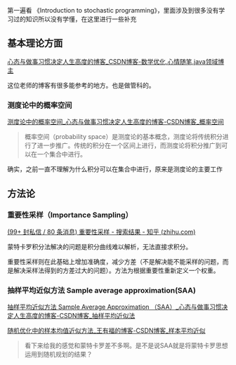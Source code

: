 第一遍看 《Introduction to stochastic programming》，里面涉及到很多没有学习过的知识所以没有学懂，在这里进行一些补充

## 基本理论方面

[心态与做事习惯决定人生高度的博客_CSDN博客-数学优化,心情随笔,java领域博主](https://chenzhen.blog.csdn.net/?type=bbs)

这位老师的博客有很多能参考的地方。也是做管科的。

### 测度论中的概率空间

[测度论中的概率空间_心态与做事习惯决定人生高度的博客-CSDN博客_概率空间](https://chenzhen.blog.csdn.net/article/details/125884260)

> 概率空间（probability space）是测度论的基本概念，测度论将传统积分进行了进一步推广。传统的积分在一个区间上进行，而测度论将积分推广到可以在一个集合中进行。

确实，之前一直不理解为什么积分可以在集合中进行，原来是测度论的主要工作

## 方法论

### 重要性采样（Importance Sampling）

[(99+ 封私信 / 80 条消息) 重要性采样 - 搜索结果 - 知乎 (zhihu.com)](https://www.zhihu.com/search?type=content&q=重要性采样)

蒙特卡罗积分法解决的问题是积分曲线难以解析，无法直接求积分。

重要性采样则在此基础上增加准确度，减少方差（不是解决能不能采样的问题，而是解决采样法得到的方差过大的问题）。方法为根据重要性重新定义一个权重。

### 抽样平均近似方法 Sample average approximation(SAA)

[抽样平均近似方法 Sample Average Approximation （SAA）_心态与做事习惯决定人生高度的博客-CSDN博客_抽样平均近似法](https://blog.csdn.net/robert_chen1988/article/details/90319257)

[随机优化中的样本均值近似方法_王有福的博客-CSDN博客_样本平均近似](https://blog.csdn.net/wdl1992/article/details/108410404)

> 看下来给我的感觉和蒙特卡罗差不多啊。是不是说SAA就是将蒙特卡罗思想运用到随机规划的结果？